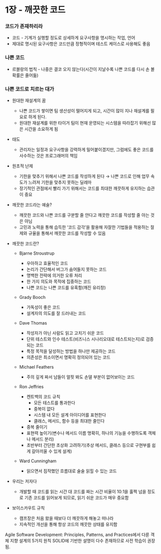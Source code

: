 # 1장 - 깨끗한 코드

### 코드가 존재하리라

- 코드 - 기계가 실행할 정도로 상세하게 요구사항을 명시하는 작업, 언어
- 제대로 명시된 요구사항은 코드만큼 정형적이며 테스트 케이스로 사용해도 좋음

### 나쁜 코드

- 르블랑의 법칙 - 나중은 결코 오지 않는다(시간이 지날수록 나쁜 코드를 다시 손 볼 확률은 줄어듦)

### 나쁜 코드로 치르는 대가

- 원대한 재설계의 꿈
    - 나쁜 코드가 쌓이면 팀 생산성이 떨어지게 되고, 시간이 많이 지나 재설계를 필요로 하게 된다.
    - 원대한 재설계를 위한 타이거 팀이 현재 운영되는 시스템을 따라잡기 위해선 많은 시간을 소요하게 됨

- 태도
    - 관리자는 일정과 요구사항을 강력하게 밀어붙이겠지만, 그럼에도 좋은 코드를 사수하는 것은 프로그래머의 책임

- 원초적 난제
    - 기한을 맞추기 위해서 나쁜 코드를 작성하게 된다 → 나쁜 코드로 인해 업무 속도가 느려져 기한을 맞추지 못하는 딜레마
    - 장기적인 관점에서 빨리 가기 위해서는 코드를 최대한 깨끗하게 유지하는 습관이 중요

- 깨끗한 코드라는 예술?
    - 깨끗한 코드와 나쁜 코드를 구분할 줄 안다고 깨끗한 코드를 작성할 줄 아는 것은 아님
    - 고민과 노력을 통해 습득한 ‘코드 감각’을 활용해 자잘한 기법들을 적용하는 절제와 규율을 통해서 깨끗한 코드를 작성할 수 있음

- 깨끗한 코드란?
    - Bjarne Stroustrup
        - 우아하고 효율적인 코드
        - 논리가 간단해서 버그가 숨어들지 못하는 코드
        - 명백한 전략에 의거한 오류 처리
        - 한 가지 의도와 목적에 집중하는 코드
        - 나쁜 코드는 나쁜 코드를 유혹함(깨진 유리창)
    
    - Grady Booch
        - 가독성이 좋은 코드
        - 설계자의 의도를 잘 드러내는 코드
    
    - Dave Thomas
        - 작성자가 아닌 사람도 읽고 고치기 쉬운 코드
        - 단위 테스트와 인수 테스트(비즈니스 시나리오대로 테스트되는지)로 검증되는 코드
        - 특정 목적을 달성하는 방법을 하나만 제공하는 코드
        - 의존성은 최소이면서 명확히 정의되어 있는 코드
    
    - Michael Feathers
        - 주의 깊게 짜서 남들이 얼핏 봐도 손댈 부분이 없어보이는 코드
    
    - Ron Jeffries
        - 켄트백의 코드 규칙
            - 모든 테스트를 통과한다
            - 중복이 없다
            - 시스템 내 모든 설계 아이디어를 표현한다
            - 클래스, 메서드, 함수 등을 최대한 줄인다
        - 중복 줄이기
        - 표현력 높이기(변수나 메서드 이름 명확히, 하나의 기능을 수행하도록 객체나 메서드 분리)
        - 초반부터 간단한 초상화 고려하기(추상 메서드, 클래스 등으로 구현부를 쉽게 갈아끼울 수 있게 설계)
    
    - Ward Cunningham
        - 읽으면서 짐작했던 흐름대로 술술 읽힐 수 있는 코드
    
- 우리는 저자다
    - 개발할 때 코드를 읽는 시간 대 코드를 짜는 시간 비율이 10:1을 훌쩍 넘을 정도로 기존 코드를 읽어보게 되므로, 읽기 쉬운 코드가 매우 중요함

- 보이스카우트 규칙
    - 캠프장은 처음 왔을 때보다 더 깨끗하게 해놓고 떠나라
    - 지속적인 개선을 통해 항상 코드의 깨끗한 상태를 유지함

Agile Software Development: Principles, Patterns, and Practices에서 다룬 
객체 지향 설계의 5가지 원칙 SOLID에 기반한 설명이 다수 존재하므로 사전 학습이 권장됨.